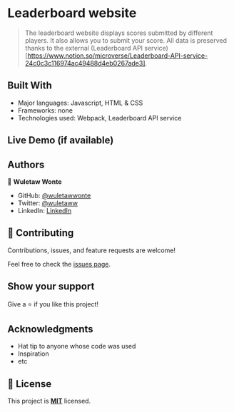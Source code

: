 # Leaderboard website

> The leaderboard website displays scores submitted by different players. It also allows you to submit your score. All data is preserved thanks to the external (Leaderboard API service)[https://www.notion.so/microverse/Leaderboard-API-service-24c0c3c116974ac49488d4eb0267ade3].

## Built With

- Major languages: Javascript, HTML & CSS
- Frameworks: none
- Technologies used: Webpack, Leaderboard API service

## Live Demo (if available)

## Authors

👤 **Wuletaw Wonte**

- GitHub: [@wuletawwonte](https://github.com/wuletawwonte)
- Twitter: [@wuletaww](https://twitter.com/wuletaww)
- LinkedIn: [LinkedIn](https://linkedin.com/in/wuletaw-wonte)

## 🤝 Contributing

Contributions, issues, and feature requests are welcome!

Feel free to check the [issues page](../../issues/).

## Show your support

Give a ⭐️ if you like this project!

## Acknowledgments

- Hat tip to anyone whose code was used
- Inspiration
- etc

## 📝 License

This project is **[MIT](./LICENSE.md)** licensed.
